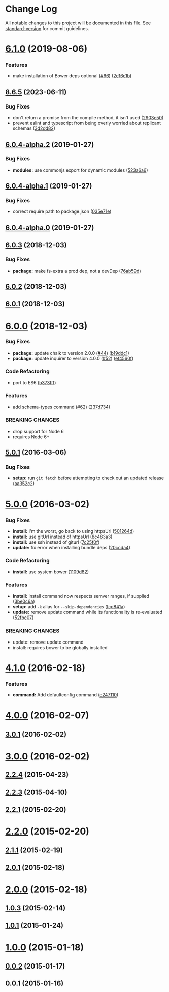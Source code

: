# Change Log

All notable changes to this project will be documented in this file. See [standard-version](https://github.com/conventional-changelog/standard-version) for commit guidelines.

<a name="6.1.0"></a>
# [6.1.0](https://github.com/nodecg/nodecg-cli/compare/v6.0.4-alpha.2...v6.1.0) (2019-08-06)


### Features

* make installation of Bower deps optional ([#66](https://github.com/nodecg/nodecg-cli/issues/66)) ([2e16c1b](https://github.com/nodecg/nodecg-cli/commit/2e16c1b))



<a name="6.0.4-alpha.2"></a>
## [8.6.5](https://github.com/nodecg/nodecg-cli/compare/v8.6.4...v8.6.5) (2023-06-11)


### Bug Fixes

* don't return a promise from the compile method, it isn't used ([2903e50](https://github.com/nodecg/nodecg-cli/commit/2903e5016a9daa410f3972b7d94873fd9f41adee))
* prevent eslint and typescript from being overly worried about replicant schemas ([3d2dd82](https://github.com/nodecg/nodecg-cli/commit/3d2dd82ea642e5a6e596ff2191577f0dd8424f42))

## [6.0.4-alpha.2](https://github.com/nodecg/nodecg-cli/compare/v6.0.4-alpha.1...v6.0.4-alpha.2) (2019-01-27)


### Bug Fixes

* **modules:** use commonjs export for dynamic modules ([523a6a6](https://github.com/nodecg/nodecg-cli/commit/523a6a6))



<a name="6.0.4-alpha.1"></a>
## [6.0.4-alpha.1](https://github.com/nodecg/nodecg-cli/compare/v6.0.4-alpha.0...v6.0.4-alpha.1) (2019-01-27)


### Bug Fixes

* correct require path to package.json ([035e71e](https://github.com/nodecg/nodecg-cli/commit/035e71e))



<a name="6.0.4-alpha.0"></a>
## [6.0.4-alpha.0](https://github.com/nodecg/nodecg-cli/compare/v6.0.3...v6.0.4-alpha.0) (2019-01-27)



<a name="6.0.3"></a>
## [6.0.3](https://github.com/nodecg/nodecg-cli/compare/v6.0.2...v6.0.3) (2018-12-03)


### Bug Fixes

* **package:** make fs-extra a prod dep, not a devDep ([76ab59d](https://github.com/nodecg/nodecg-cli/commit/76ab59d))



<a name="6.0.2"></a>
## [6.0.2](https://github.com/nodecg/nodecg-cli/compare/v6.0.1...v6.0.2) (2018-12-03)



<a name="6.0.1"></a>
## [6.0.1](https://github.com/nodecg/nodecg-cli/compare/v6.0.0...v6.0.1) (2018-12-03)



<a name="6.0.0"></a>
# [6.0.0](https://github.com/nodecg/nodecg-cli/compare/v5.0.1...v6.0.0) (2018-12-03)


### Bug Fixes

* **package:** update chalk to version 2.0.0 ([#44](https://github.com/nodecg/nodecg-cli/issues/44)) ([b19ddc1](https://github.com/nodecg/nodecg-cli/commit/b19ddc1))
* **package:** update inquirer to version 4.0.0 ([#52](https://github.com/nodecg/nodecg-cli/issues/52)) ([ef4560f](https://github.com/nodecg/nodecg-cli/commit/ef4560f))


### Code Refactoring

* port to ES6 ([b373fff](https://github.com/nodecg/nodecg-cli/commit/b373fff))


### Features

* add schema-types command ([#62](https://github.com/nodecg/nodecg-cli/issues/62)) ([237d734](https://github.com/nodecg/nodecg-cli/commit/237d734))


### BREAKING CHANGES

* drop support for Node 6
* requires Node 6+



<a name="5.0.1"></a>
## [5.0.1](https://github.com/nodecg/nodecg-cli/compare/v5.0.0...v5.0.1) (2016-03-06)


### Bug Fixes

* **setup:** run `git fetch` before attempting to check out an updated release ([aa352c2](https://github.com/nodecg/nodecg-cli/commit/aa352c2))



<a name="5.0.0"></a>
# [5.0.0](https://github.com/nodecg/nodecg-cli/compare/v4.1.0...v5.0.0) (2016-03-02)


### Bug Fixes

* **install:** I'm the worst, go back to using httpsUrl ([501264d](https://github.com/nodecg/nodecg-cli/commit/501264d))
* **install:** use gitUrl instead of httpsUrl ([8c483a3](https://github.com/nodecg/nodecg-cli/commit/8c483a3))
* **install:** use ssh instead of giturl ([7c25f0f](https://github.com/nodecg/nodecg-cli/commit/7c25f0f))
* **update:** fix error when installing bundle deps ([20ccda4](https://github.com/nodecg/nodecg-cli/commit/20ccda4))

### Code Refactoring

* **install:** use system bower ([1109d82](https://github.com/nodecg/nodecg-cli/commit/1109d82))

### Features

* **install:** install command now respects semver ranges, if supplied ([3be0c6a](https://github.com/nodecg/nodecg-cli/commit/3be0c6a))
* **setup:** add `-k` alias for `--skip-dependencies` ([fcd841a](https://github.com/nodecg/nodecg-cli/commit/fcd841a))
* **update:** remove update command while its functionality is re-evaluated ([52fbe07](https://github.com/nodecg/nodecg-cli/commit/52fbe07))


### BREAKING CHANGES

* update: remove update command
* install: requires bower to be globally installed



<a name="4.1.0"></a>
# [4.1.0](https://github.com/nodecg/nodecg-cli/compare/v4.0.0...v4.1.0) (2016-02-18)


### Features

* **command:** Add defaultconfig command ([e247110](https://github.com/nodecg/nodecg-cli/commit/e247110))



<a name="4.0.0"></a>
# [4.0.0](https://github.com/nodecg/nodecg-cli/compare/v3.0.1...v4.0.0) (2016-02-07)




<a name="3.0.1"></a>
## [3.0.1](https://github.com/nodecg/nodecg-cli/compare/v3.0.0...v3.0.1) (2016-02-02)




<a name="3.0.0"></a>
# [3.0.0](https://github.com/nodecg/nodecg-cli/compare/v2.2.4...v3.0.0) (2016-02-02)




<a name="2.2.4"></a>
## [2.2.4](https://github.com/nodecg/nodecg-cli/compare/v2.2.3...v2.2.4) (2015-04-23)




<a name="2.2.3"></a>
## [2.2.3](https://github.com/nodecg/nodecg-cli/compare/v2.2.1...v2.2.3) (2015-04-10)




<a name="2.2.1"></a>
## [2.2.1](https://github.com/nodecg/nodecg-cli/compare/v2.2.0...v2.2.1) (2015-02-20)




<a name="2.2.0"></a>
# [2.2.0](https://github.com/nodecg/nodecg-cli/compare/v2.1.1...v2.2.0) (2015-02-20)




<a name="2.1.1"></a>
## [2.1.1](https://github.com/nodecg/nodecg-cli/compare/v2.1.0...v2.1.1) (2015-02-19)




<a name="2.0.1"></a>
## [2.0.1](https://github.com/nodecg/nodecg-cli/compare/v2.0.0...v2.0.1) (2015-02-18)




<a name="2.0.0"></a>
# [2.0.0](https://github.com/nodecg/nodecg-cli/compare/v1.0.3...v2.0.0) (2015-02-18)




<a name="1.0.3"></a>
## [1.0.3](https://github.com/nodecg/nodecg-cli/compare/v1.0.1...v1.0.3) (2015-02-14)




<a name="1.0.1"></a>
## [1.0.1](https://github.com/nodecg/nodecg-cli/compare/v1.0.0...v1.0.1) (2015-01-24)




<a name="1.0.0"></a>
# [1.0.0](https://github.com/nodecg/nodecg-cli/compare/v0.0.2...v1.0.0) (2015-01-18)




<a name="0.0.2"></a>
## [0.0.2](https://github.com/nodecg/nodecg-cli/compare/v0.0.1...v0.0.2) (2015-01-17)




<a name="0.0.1"></a>
## 0.0.1 (2015-01-16)
